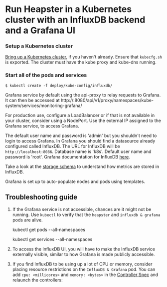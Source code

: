 # Run Heapster in a Kubernetes cluster with an InfluxDB backend and a Grafana UI

### Setup a Kubernetes cluster
[Bring up a Kubernetes cluster](https://github.com/kubernetes/kubernetes), if you haven't already. Ensure that `kubecfg.sh` is exported.
The cluster must have the kube proxy and kube-dns running.

### Start all of the pods and services
```shell
$ kubectl create -f deploy/kube-config/influxdb/
```

Grafana service by default using the api-proxy to relay requests to Grafana. It can then be accessed at http://<KUBE-API-IP>:8080/api/v1/proxy/namespaces/kube-system/services/monitoring-grafana/


For production use, configure a LoadBalancer or if that is not available in your cluster, consider using a NodePort. Use the external IP assigned to the Grafana service, to access Grafana.

The default user name and password is 'admin' but you shouldn't need to login to access Grafana. In Grafana you should find a datasource already configured called InfluxDB. The URL for InfluxDB will be `http://localhost:8086`. Database name is 'k8s'. Default user name and password is 'root'. 
Grafana documentation for InfluxDB [here](http://docs.grafana.org/datasources/influxdb/).

Take a look at the [storage schema](storage-schema.md) to understand how metrics are stored in InfluxDB.

Grafana is set up to auto-populate nodes and pods using templates.

## Troubleshooting guide
1. If the Grafana service is not accessible, chances are it might not be running. Use `kubectl` to verify that the `heapster` and `influxdb & grafana` pods are alive.

	kubectl get pods --all-namespaces

	kubectl get services --all-namespaces

2. To access the InfluxDB UI, you will have to make the InfluxDB service externally visible, similar to how Grafana is made publicly accessible.

3. If you find InfluxDB to be using up a lot of CPU or memory, consider placing resource restrictions on the `InfluxDB & Grafana` pod. You can add `cpu: <millicores>` and `memory: <bytes>` in the [Controller Spec](../deploy/kube-config/influxdb/influxdb-grafana-controller.yaml) and relaunch the controllers:
